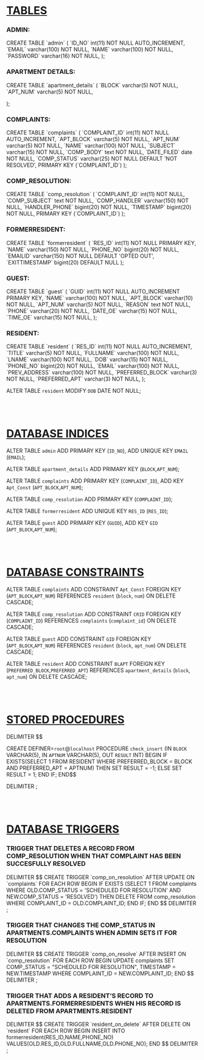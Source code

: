 <h1><u>TABLES</u></h1>

<h3>ADMIN:</h3>
CREATE TABLE `admin` (
  `ID_NO` int(11) NOT NULL AUTO_INCREMENT,
  `EMAIL` varchar(100) NOT NULL,
  `NAME` varchar(100) NOT NULL,
  `PASSWORD` varchar(16) NOT NULL,
);

<h3>APARTMENT DETAILS:</h3>
CREATE TABLE `apartment_details` (
  `BLOCK` varchar(5) NOT NULL,
  `APT_NUM` varchar(5) NOT NULL,
  
);

<h3>COMPLAINTS:</h3>
CREATE TABLE `complaints` (
  `COMPLAINT_ID` int(11) NOT NULL AUTO_INCREMENT,
  `APT_BLOCK` varchar(5) NOT NULL,
  `APT_NUM` varchar(5) NOT NULL,
  `NAME` varchar(100) NOT NULL,
  `SUBJECT` varchar(15) NOT NULL,
  `COMP_BODY` text NOT NULL,
  `DATE_FILED` date NOT NULL,
  `COMP_STATUS` varchar(25) NOT NULL DEFAULT 'NOT RESOLVED',
  PRIMARY KEY (`COMPLAINT_ID`)
);


<h3>COMP_RESOLUTION:</h3>
CREATE TABLE `comp_resolution` (
  `COMPLAINT_ID` int(11) NOT NULL,
  `COMP_SUBJECT` text NOT NULL,
  `COMP_HANDLER` varchar(150) NOT NULL,
  `HANDLER_PHONE` bigint(20) NOT NULL,
  `TIMESTAMP` bigint(20) NOT NULL,
  PRIMARY KEY (`COMPLAINT_ID`)
);


<h3>FORMERRESIDENT:</h3>
CREATE TABLE `formerresident` (
  `RES_ID` int(11) NOT NULL PRIMARY KEY,
  `NAME` varchar(150) NOT NULL,
  `PHONE_NO` bigint(20) NOT NULL,
  `EMAILID` varchar(150) NOT NULL DEFAULT 'OPTED OUT',
  `EXITTIMESTAMP` bigint(20) DEFAULT NULL
);

<h3>GUEST:</h3>
CREATE TABLE `guest` (
  `GUID` int(11) NOT NULL AUTO_INCREMENT PRIMARY KEY,
  `NAME` varchar(100) NOT NULL,
  `APT_BLOCK` varchar(10) NOT NULL,
  `APT_NUM` varchar(5) NOT NULL,
  `REASON` text NOT NULL,
  `PHONE` varchar(20) NOT NULL,
  `DATE_OE` varchar(15) NOT NULL,
  `TIME_OE` varchar(15) NOT NULL,
);


<h3>RESIDENT:</h3>
CREATE TABLE `resident` (
  `RES_ID` int(11) NOT NULL AUTO_INCREMENT,
  `TITLE` varchar(5) NOT NULL,
  `FULLNAME` varchar(100) NOT NULL,
  `LNAME` varchar(100) NOT NULL,
  `DOB` varchar(15) NOT NULL,
  `PHONE_NO` bigint(20) NOT NULL,
  `EMAIL` varchar(100) NOT NULL,
  `PREV_ADDRESS` varchar(100) NOT NULL,
  `PREFERRED_BLOCK` varchar(3) NOT NULL,
  `PREFERRED_APT` varchar(3) NOT NULL,
);

ALTER TABLE `resident` MODIFY `DOB` DATE NOT NULL;

<br /><br />

<h1><u>DATABASE INDICES</u></h1>

ALTER TABLE `admin`
  ADD PRIMARY KEY (`ID_NO`),
  ADD UNIQUE KEY `EMAIL` (`EMAIL`);

ALTER TABLE `apartment_details`
  ADD PRIMARY KEY (`BLOCK`,`APT_NUM`);

ALTER TABLE `complaints`
  ADD PRIMARY KEY (`COMPLAINT_ID`),
  ADD KEY `Apt_Const` (`APT_BLOCK`,`APT_NUM`);

ALTER TABLE `comp_resolution`
  ADD PRIMARY KEY (`COMPLAINT_ID`);

ALTER TABLE `formerresident`
  ADD UNIQUE KEY `RES_ID` (`RES_ID`);

ALTER TABLE `guest`
  ADD PRIMARY KEY (`GUID`),
  ADD KEY `GID` (`APT_BLOCK`,`APT_NUM`);



<br /><br />

<h1><u>DATABASE CONSTRAINTS</u></h1>

ALTER TABLE `complaints`
  ADD CONSTRAINT `Apt_Const` FOREIGN KEY (`APT_BLOCK`,`APT_NUM`) REFERENCES `resident` (`block`, `num`) ON DELETE CASCADE;


ALTER TABLE `comp_resolution`
  ADD CONSTRAINT `CRID` FOREIGN KEY (`COMPLAINT_ID`) REFERENCES `complaints` (`complaint_id`) ON DELETE CASCADE;

ALTER TABLE `guest`
  ADD CONSTRAINT `GID` FOREIGN KEY (`APT_BLOCK`,`APT_NUM`) REFERENCES `resident` (`block`, `apt_num`) ON DELETE CASCADE;


ALTER TABLE `resident`
  ADD CONSTRAINT `BLAPT` FOREIGN KEY (`PREFERRED_BLOCK`,`PREFERRED_APT`) REFERENCES `apartment_details` (`block`, `apt_num`) ON DELETE CASCADE;

<br /><br />

<h1><u>STORED PROCEDURES</u></h1>

DELIMITER $$

CREATE DEFINER=`root`@`localhost` PROCEDURE `check_insert` (IN `BLOCK` VARCHAR(5), IN `APTNUM` VARCHAR(5), OUT `RESULT` INT)  BEGIN
	IF EXISTS(SELECT 1 FROM RESIDENT WHERE PREFERRED_BLOCK = BLOCK AND PREFERRED_APT = APTNUM) THEN
    	SET RESULT = -1;
    ELSE
    	SET RESULT = 1;
    END IF;
END$$

DELIMITER ;

<br /><br />

<h1><u>DATABASE TRIGGERS</u></h1>

<h3>TRIGGER THAT DELETES A RECORD FROM COMP_RESOLUTION  WHEN THAT COMPLAINT HAS BEEN SUCCESFULLY RESOLVED</h3>
DELIMITER $$
CREATE TRIGGER `comp_on_resolution` AFTER UPDATE ON `complaints` FOR EACH ROW BEGIN
    IF EXISTS (SELECT 1 FROM complaints WHERE OLD.COMP_STATUS = 'SCHEDULED FOR RESOLUTION' AND NEW.COMP_STATUS = 'RESOLVED') THEN
    	DELETE FROM comp_resolution WHERE COMPLAINT_ID = OLD.COMPLAINT_ID;
    END IF; 
    END
$$
DELIMITER ;


<h3>TRIGGER THAT CHANGES THE COMP_STATUS IN APARTMENTS.COMPLAINTS WHEN ADMIN SETS IT FOR RESOLUTION</h3>
DELIMITER $$
CREATE TRIGGER `comp_on_resolve` AFTER INSERT ON `comp_resolution` FOR EACH ROW BEGIN
    	UPDATE complaints SET COMP_STATUS = "SCHEDULED FOR RESOLUTION", TIMESTAMP = NEW.TIMESTAMP WHERE COMPLAINT_ID = NEW.COMPLAINT_ID;
    END
$$
DELIMITER ;
 
<h3>TRIGGER THAT ADDS A RESIDENT’S RECORD TO APARTMENTS.FORMERRESIDENTS WHEN HIS RECORD IS DELETED FROM APARTMENTS.RESIDENT</h3>
DELIMITER $$
CREATE TRIGGER `resident_on_delete` AFTER DELETE ON `resident` FOR EACH ROW BEGIN
	INSERT INTO formerresident(RES_ID,NAME,PHONE_NO) VALUES(OLD.RES_ID,OLD.FULLNAME,OLD.PHONE_NO);
END
$$
DELIMITER ;
